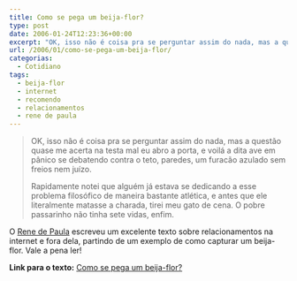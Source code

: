 ```yaml
---
title: Como se pega um beija-flor?
type: post
date: 2006-01-24T12:23:36+00:00
excerpt: "OK, isso não é coisa pra se perguntar assim do nada, mas a questão quase me acerta na testa mal eu abro a porta, e voilá a dita ave em pânico se debatendo contra o teto, paredes, um furacão azulado sem freios nem juízo."
url: /2006/01/como-se-pega-um-beija-flor/
categorias:
  - Cotidiano
tags:
  - beija-flor
  - internet
  - recomendo
  - relacionamentos
  - rene de paula
---
```


> OK, isso não é coisa pra se perguntar assim do nada, mas a questão quase me acerta na testa mal eu abro a porta, e voilá a dita ave em pânico se debatendo contra o teto, paredes, um furacão azulado sem freios nem juízo.
>
> Rapidamente notei que alguém já estava se dedicando a esse problema filosófico de maneira bastante atlética, e antes que ele literalmente matasse a charada, tirei meu gato de cena. O pobre passarinho não tinha sete vidas, enfim.

O [Rene de Paula][1] escreveu um excelente texto sobre relacionamentos na internet e fora dela, partindo de um exemplo de como capturar um beija-flor. Vale a pena ler!

**Link para o texto:** [Como se pega um beija-flor?][2]

[1]: http://www.usina.com/tete-a-tete/
[2]: http://www.usina.com/tete-a-tete/2005/07/como_se_pega_um.html
